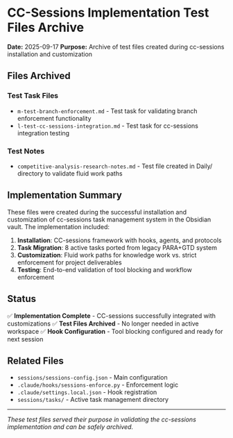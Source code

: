 # CC-Sessions Implementation Test Files Archive

**Date:** 2025-09-17
**Purpose:** Archive of test files created during cc-sessions installation and customization

## Files Archived

### Test Task Files
- `m-test-branch-enforcement.md` - Test task for validating branch enforcement functionality
- `l-test-cc-sessions-integration.md` - Test task for cc-sessions integration testing

### Test Notes
- `competitive-analysis-research-notes.md` - Test file created in Daily/ directory to validate fluid work paths

## Implementation Summary

These files were created during the successful installation and customization of cc-sessions task management system in the Obsidian vault. The implementation included:

1. **Installation**: CC-sessions framework with hooks, agents, and protocols
2. **Task Migration**: 8 active tasks ported from legacy PARA+GTD system
3. **Customization**: Fluid work paths for knowledge work vs. strict enforcement for project deliverables
4. **Testing**: End-to-end validation of tool blocking and workflow enforcement

## Status
✅ **Implementation Complete** - CC-sessions successfully integrated with customizations
✅ **Test Files Archived** - No longer needed in active workspace
✅ **Hook Configuration** - Tool blocking configured and ready for next session

## Related Files
- `sessions/sessions-config.json` - Main configuration
- `.claude/hooks/sessions-enforce.py` - Enforcement logic
- `.claude/settings.local.json` - Hook registration
- `sessions/tasks/` - Active task management directory

---

*These test files served their purpose in validating the cc-sessions implementation and can be safely archived.*